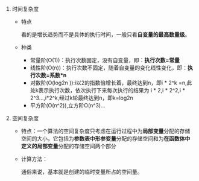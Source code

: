 1. 时间复杂度

    * 特点

      看的是增长趋势而不是具体的执行时间，一般只看**自变量的最高数量级**。

    * 种类

      * 常量阶(O(1))：执行次数固定，没有自变量，即：**执行次数=常量**
      * 线性阶(O(n))：执行次数不固定，随着自变量的变化线性变化，即：**执行次数=系数*n**
      * 对数阶(O(log2n )):i以2的指数倍增长着，最终达到n，即i * 2^k =n,此处k表示执行次数，依次执行下来每次执行的结果为 i * 2,i * 2^2,i * 2^3...,i*2^k,经过k轮最终达到n，即k=log2n
      * 平方阶(O(n^2)),立方阶O(n^3)...

2. 空间复杂度

    * 特点：一个算法的空间复杂度只考虑在运行过程中为**局部变量**分配的存储空间的大小，它包括为**参数表中形参变量**分配的存储空间和为**在函数体中定义的局部变量**分配的存储空间两个部分

    * 计算方法：

      通俗来说，基本就是创建的临时变量所占的空间量。

      

